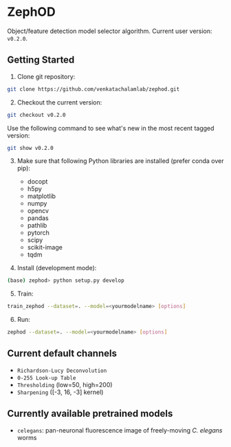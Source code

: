 # ZephOD
Object/feature detection model selector algorithm. Current user version: `v0.2.0`.

## Getting Started

1. Clone git repository: 
  ```bash
  git clone https://github.com/venkatachalamlab/zephod.git
  ```  

2. Checkout the current version:
```bash
git checkout v0.2.0
```
Use the following command to see what's new in the most recent tagged version:
```bash
git show v0.2.0
```

3. Make sure that following Python libraries are installed (prefer conda over pip):
    - docopt
    - h5py
    - matplotlib
    - numpy
    - opencv
    - pandas
    - pathlib
    - pytorch
    - scipy
    - scikit-image
    - tqdm

4. Install (development mode):
  ```bash
  (base) zephod> python setup.py develop
  ```
5. Train:
  ```bash
  train_zephod --dataset=. --model=<yourmodelname> [options]
  ```
6. Run:
  ```bash
  zephod --dataset=. --model=<yourmodelname> [options]
  ```

## Current default channels
- `Richardson-Lucy Deconvolution`
- `0-255 Look-up Table`
- `Thresholding` (low=50, high=200)
- `Sharpening` ([-3, 16, -3] kernel)

## Currently available pretrained models
- `celegans`: pan-neuronal fluorescence image of freely-moving *C. elegans* worms
